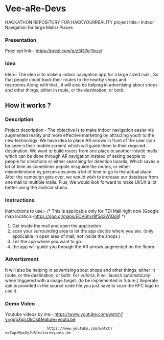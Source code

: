 # Vee-aRe-Devs
HACKATHON REPOSITORY FOR HACKYOURREALITY
project title:- Indoor Navigation for large Malls/ Places

### Presentation
Prezi ppt link:- https://prezi.com/p/z3i37er1lvzy/

### Idea
Idea:-  The idea is to make a indoor navigation app for a large sized mall , So that people could track their routes to the nearby shops and restrooms.Along with that , it will also be helping in advertising about shops and other things, either in route, or the destination, or both.

## How it works ?

### Description
Project description:- The objective is to make indoor navigation easier via augmented reality and more effective marketing by attracting youth to the new technology.
                      We have idea to place AR arrows in front of the user (can be seen n their mobile screen) which will guide them to their required destination.
                      We want to build routes from one place to another iniside malls which can be done through AR navigation instead of asking people to people for directions or either searching for direction boards, Which saves a lot of time as sometimes pepole misguide the routes, or either misunderstood by person cosumes a lot of time to go to the actual place.
                      After the campaign gets over, we would wish to increase our database from one mall to multiple malls. Plus, We would look forward to make UI/UX a lot better using the android studio.

### Instructions
Instructions to use:- /* 
                          This is applicable only for TDI Mall right now (Google map location:-https://goo.gl/maps/ECV6hvr8f5q2WjQs8)
                       */
1. Get inside the mall and open the application
2. scan your surrounding area to let the app decide where you are. (only applicable in open area of mall, not inside the shops.)
3. Tell the app where you want to go.
4. the app will guide you through the AR arrows augmented on the floors.


### Advertisment
It will also be helping in advertising about shops and other things, either in route, or the destination, or both.
For vuforia, It will launch automatically when triggered with a image target. (to be implemented in future.)
Seperate apk is provided in the source code file.you just have to scan the KFC logo to use it. 


### Demo Video
Youtube videos by me:- https://www.youtube.com/watch?v=gdpXjpLOkCs&feature=youtu.be
                        
                       https://www.youtube.com/watch?v=ZwpzMpxGyfU&feature=youtu.be
